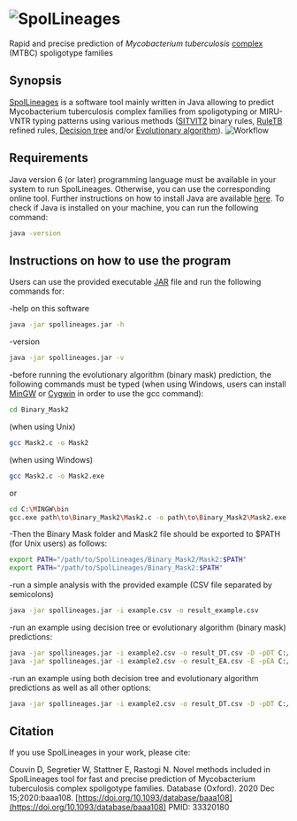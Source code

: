 # <img src="http://www.pasteur-guadeloupe.fr:8081/SpolLineages/images/spollineages2.png" title="SpolLineages"></img>
Rapid and precise prediction of *Mycobacterium tuberculosis* [complex](https://en.wikipedia.org/wiki/Mycobacterium_tuberculosis_complex) (MTBC) spoligotype families
## Synopsis
[SpolLineages](http://www.pasteur-guadeloupe.fr:8081/SpolLineages) is a software tool mainly written in Java allowing to predict Mycobacterium tuberculosis complex families from spoligotyping or MIRU-VNTR typing patterns using various methods ([SITVIT2](http://www.pasteur-guadeloupe.fr:8081/SITVIT2) binary rules, [RuleTB](https://doi.org/10.1016/j.meegid.2018.06.029) refined rules, [Decision tree](https://en.wikipedia.org/wiki/Decision_tree) and/or [Evolutionary algorithm](https://en.wikipedia.org/wiki/Evolutionary_algorithm)).
<img src="http://www.pasteur-guadeloupe.fr:8081/SpolLineages/images/workflow.png" title="Workflow"></img>
## Requirements
Java version 6 (or later) programming language must be available in your system to run SpolLineages. Otherwise, you can use the corresponding online tool. Further instructions on how to install Java are available [here](https://www3.ntu.edu.sg/home/ehchua/programming/howto/JDK_Howto.html).
To check if Java is installed on your machine, you can run the following command:
```bash
java -version
```
## Instructions on how to use the program
Users can use the provided executable [JAR](https://en.wikipedia.org/wiki/JAR_(file_format)) file and run the following commands for:

-help on this software
```bash
java -jar spollineages.jar -h
```
-version
```bash
java -jar spollineages.jar -v
```
-before running the evolutionary algorithm (binary mask) prediction, the following commands must be typed (when using Windows, users can install [MinGW](http://www.mingw.org/) or [Cygwin](https://www.cygwin.com/) in order to use the gcc command):
```bash
cd Binary_Mask2
```
(when using Unix)
```bash
gcc Mask2.c -o Mask2
```
(when using Windows)
```bash
gcc Mask2.c -o Mask2.exe
```
or
```bash
cd C:\MINGW\bin
gcc.exe path\to\Binary_Mask2\Mask2.c -o path\to\Binary_Mask2\Mask2.exe
```

-Then the Binary Mask folder and Mask2 file should be exported to $PATH (for Unix users) as follows:
```bash
export PATH="/path/to/SpolLineages/Binary_Mask2/Mask2:$PATH"
export PATH="/path/to/SpolLineages/Binary_Mask2:$PATH"
```
-run a simple analysis with the provided example (CSV file separated by semicolons)
```bash
java -jar spollineages.jar -i example.csv -o result_example.csv
```
-run an example using decision tree or evolutionary algorithm (binary mask) predictions:
```bash
java -jar spollineages.jar -i example2.csv -o result_DT.csv -D -pDT C:/Users/dcouvin/workspace/SpolLineages/Decision_Tree/
java -jar spollineages.jar -i example2.csv -o result_EA.csv -E -pEA C:/Users/dcouvin/workspace/SpolLineages/Binary_Mask2/
```
-run an example using both decision tree and evolutionary algorithm predictions as well as all other options:
```bash
java -jar spollineages.jar -i example2.csv -o result_DT.csv -D -pDT C:/Users/dcouvin/workspace/SpolLineages/Decision_Tree/ -E -pEA C:/Users/dcouvin/workspace/SpolLineages/Binary_Mask2/ -a
```

## Citation
If you use SpolLineages in your work, please cite:

Couvin D, Segretier W, Stattner E, Rastogi N. Novel methods included in SpolLineages tool for fast and precise prediction of Mycobacterium tuberculosis complex spoligotype families. Database (Oxford). 2020 Dec 15;2020:baaa108. [https://doi.org/10.1093/database/baaa108](https://doi.org/10.1093/database/baaa108) PMID: 33320180
